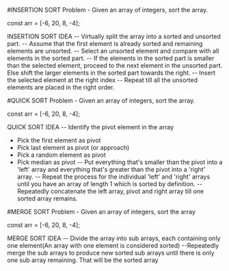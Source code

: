 #INSERTION SORT
Problem - Given an array of integers, sort the array.

const arr = [-6, 20, 8, -4];

INSERTION SORT IDEA
-- Virtually split the array into a sorted and unsorted part.
-- Assume that the first element is already sorted and remaining elements are unsorted.
-- Select an unsorted element and compare with all elements in the sorted part.
-- If the elements in the sorted part is smaller than the selected element, proceed to the next element in the unsorted part. Else shift the larger elements in the sorted part towards the right.
-- Insert the selected element at the right index
-- Repeat till all the unsorted elements are placed in the right order.


#QUICK SORT
Problem - Given an array of integers, sort the array.

const arr = [-6, 20, 8, -4];

QUICK SORT IDEA
-- Identify the pivot element in the array
  - Pick the first element as pivot 
  - Pick last element as pivot (or approach)
  - Pick a random element as pivot
  - Pick median as pivot
-- Put everything that's smaller than the pivot into a 'left' array and everything that's greater than the pivot into a 'right' array.
-- Repeat the process for the individual 'left' and 'right' arrays until you have an array of length 1 which is sorted by definition.
-- Repeatedly concatenate the left array, pivot and right array till one sorted array remains.

#MERGE SORT
Problem - Given an array of integers, sort the array

const arr = [-6, 20, 8, -4];

MERGE SORT IDEA
-- Divide the array into sub arrays, each containing only one element(An array with one element is considered sorted)
--Repeatedly merge the sub arrays to produce new sorted sub arrays until there is only one sub array remaining. That will be the sorted array 
